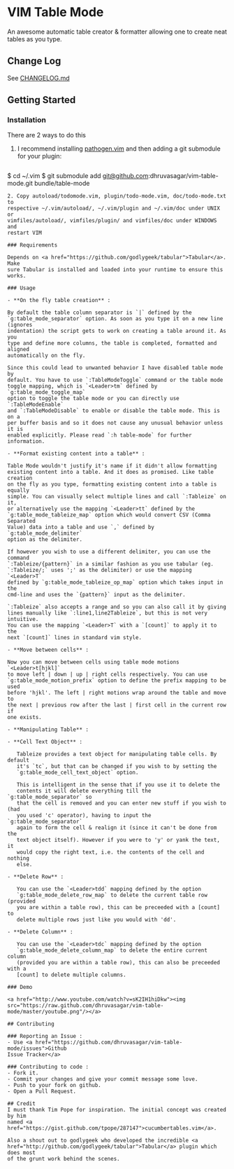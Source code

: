 # VIM Table Mode

An awesome automatic table creator & formatter allowing one to create neat
tables as you type.

## Change Log
See <a
href="https://github.com/dhruvasagar/vim-table-mode/blob/master/CHANGELOG.md">
CHANGELOG.md </a>

## Getting Started
### Installation

There are 2 ways to do this

1. I recommend installing <a
   href="https://github.com/tpope/vim-pathogen">pathogen.vim</a> and then
   adding a git submodule for your plugin:

   ```sh
$ cd ~/.vim
$ git submodule add git@github.com:dhruvasagar/vim-table-mode.git bundle/table-mode
   ```
2. Copy autoload/todomode.vim, plugin/todo-mode.vim, doc/todo-mode.txt to
   respective ~/.vim/autoload/, ~/.vim/plugin and ~/.vim/doc under UNIX or 
   vimfiles/autoload/, vimfiles/plugin/ and vimfiles/doc under WINDOWS and
   restart VIM

### Requirements

Depends on <a href="https://github.com/godlygeek/tabular">Tabular</a>. Make
sure Tabular is installed and loaded into your runtime to ensure this works.

### Usage

- **On the fly table creation** :

   By default the table column separator is `|` defined by the
   `g:table_mode_separator` option. As soon as you type it on a new line (ignores
   indentation) the script gets to work on creating a table around it. As you
   type and define more columns, the table is completed, formatted and aligned
   automatically on the fly.

   Since this could lead to unwanted behavior I have disabled table mode by
   default. You have to use `:TableModeToggle` command or the table mode
   toggle mapping, which is `<Leader>tm` defined by `g:table_mode_toggle_map`
   option to toggle the table mode or you can directly use `:TableModeEnable`
   and `:TableModeDisable` to enable or disable the table mode. This is on a
   per buffer basis and so it does not cause any unusual behavior unless it is
   enabled explicitly. Please read `:h table-mode` for further information.

- **Format existing content into a table** :

   Table Mode wouldn't justify it's name if it didn't allow formatting
   existing content into a table. And it does as promised. Like table creation
   on the fly as you type, formatting existing content into a table is equally
   simple. You can visually select multiple lines and call `:Tableize` on it,
   or alternatively use the mapping `<Leader>tt` defined by the
   `g:table_mode_tableize_map` option which would convert CSV (Comma Separated
   Value) data into a table and use `,` defined by `g:table_mode_delimiter`
   option as the delimiter.

   If however you wish to use a different delimiter, you can use the command
   `:Tableize/{pattern}` in a similar fashion as you use tabular (eg.
   `:Tableize/;` uses ';' as the delimiter) or use the mapping `<Leader>T`
   defined by `g:table_mode_tableize_op_map` option which takes input in the
   cmd-line and uses the `{pattern}` input as the delimiter.

   `:Tableize` also accepts a range and so you can also call it by giving
   lines manually like `:line1,line2Tableize`, but this is not very intuitive.
   You can use the mapping `<Leader>T` with a `[count]` to apply it to the
   next `[count]` lines in standard vim style.

- **Move between cells** :

   Now you can move between cells using table mode motions `<Leader>t[hjkl]`
   to move left | down | up | right cells respectively. You can use
   `g:table_mode_motion_prefix` option to define the prefix mapping to be used
   before 'hjkl'. The left | right motions wrap around the table and move to
   the next | previous row after the last | first cell in the current row if
   one exists. 

- **Manipulating Table** :

  - **Cell Text Object** :

      Tableize provides a text object for manipulating table cells. By default
      it's `tc`, but that can be changed if you wish to by setting the
      `g:table_mode_cell_text_object` option.

      This is intelligent in the sense that if you use it to delete the
      contents it will delete everything till the `g:table_mode_separator` so
      that the cell is removed and you can enter new stuff if you wish to (had
      you used 'c' operator), having to input the `g:table_mode_separator`
      again to form the cell & realign it (since it can't be done from the
      text object itself). However if you were to 'y' or yank the text, it
      would copy the right text, i.e. the contents of the cell and nothing
      else.

  - **Delete Row** :

      You can use the `<Leader>tdd` mapping defined by the option
      `g:table_mode_delete_row_map` to delete the current table row (provided
      you are within a table row), this can be preceeded with a [count] to
      delete multiple rows just like you would with 'dd'.

  - **Delete Column** :

      You can use the `<Leader>tdc` mapping defined by the option
      `g:table_mode_delete_column_map` to delete the entire current column
      (provided you are within a table row), this can also be preceeded with a
      [count] to delete multiple columns.

### Demo

<a href="http://www.youtube.com/watch?v=sK2IH1hiDkw"><img
src="https://raw.github.com/dhruvasagar/vim-table-mode/master/youtube.png"/></a>

## Contributing

### Reporting an Issue :
- Use <a href="https://github.com/dhruvasagar/vim-table-mode/issues">Github
  Issue Tracker</a>

### Contributing to code :
- Fork it.
- Commit your changes and give your commit message some love.
- Push to your fork on github.
- Open a Pull Request.

## Credit
I must thank Tim Pope for inspiration. The initial concept was created by him
named <a href="https://gist.github.com/tpope/287147">cucumbertables.vim</a>.

Also a shout out to godlygeek who developed the incredible <a
href="http://github.com/godlygeek/tabular">Tabular</a> plugin which does most
of the grunt work behind the scenes.
